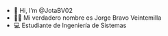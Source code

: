 - 👋 Hi, I’m @JotaBV02
- 👨‍🦱 Mi verdadero nombre es Jorge Bravo Veintemilla
- 💻 Estudiante de Ingeniería de Sistemas

